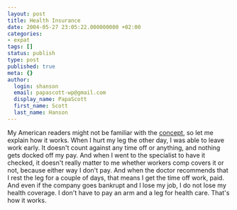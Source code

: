 ```yaml
---
layout: post
title: Health Insurance
date: 2004-05-27 23:05:22.000000000 +02:00
categories:
- expat
tags: []
status: publish
type: post
published: true
meta: {}
author:
  login: shanson
  email: papascott-wp@gmail.com
  display_name: PapaScott
  first_name: Scott
  last_name: Hanson
---
```

<p>My American readers might not be familiar with the <a href="http://www.rebeccablood.net/archive/2004/05.html#25povertyhttp://www.rebeccablood.net/archive/2004/05.html#25poverty">concept</a>, so let me explain how it works. When I hurt my leg the other day, I was able to leave work early. It doesn't count against any time off or anything, and nothing gets docked off my pay. And when I went to the specialist to have it checked, it doesn't really matter to me whether workers comp covers it or not, because either way I don't pay. And when the doctor recommends that I rest the leg for a couple of days, that means I get the time off work, paid. And even if the company goes bankrupt and I lose my job, I do not lose my health coverage. I don't have to pay an arm and a leg for health care. That's how it works.</p>
